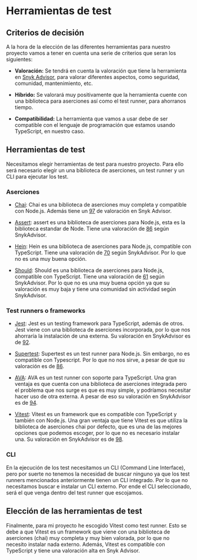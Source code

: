 # Herramientas de test

## Criterios de decisión

A la hora de la elección de las diferentes herramientas para nuestro proyecto vamos a tener en cuenta una serie de criterios que seran los siguientes:


- **Valoración:** Se tendrá en cuenta la valoración que tiene la herramienta en [Snyk Advisor](https://snyk.io/advisor), para valorar diferentes aspectos, como seguridad, comunidad, mantenimiento, etc.

- **Híbrido:** Se valorará muy positivamente que la herramienta cuente con una biblioteca para aserciones así como el test runner, para ahorranos tiempo.

- **Compatibilidad:** La herramienta que vamos a usar debe de ser compatible con el lenguaje de programación que estamos usando TypeScript, en nuestro caso.


## Herramientas de test

Necesitamos elegir herramientas de test para nuestro proyecto. Para ello será necesario elegir un una biblioteca de aserciones, un test runner y un CLI para ejecutar los test.

### Aserciones

- [Chai](https://www.chaijs.com/): Chai es una biblioteca de aserciones muy completa y compatible con Node.js. Además tiene un [97](https://snyk.io/advisor/npm-package/chai) de valoración en Snyk Advisor.

- [Assert](https://nodejs.org/api/assert.html): assert es una biblioteca de aserciones para Node.js, esta es la biblioteca estandar de Node. Tiene una valoración de [86](https://snyk.io/advisor/npm-package/assert) según SnykAdvisor.

- [Hein](https://www.npmjs.com/package/hein): Hein es una biblioteca de aserciones para Node.js, compatible con TypeScript. Tiene una valoración de [70](https://snyk.io/advisor/npm-package/hein) según SnykAdvisor. Por lo que no es una muy buena opción.

- [Should](https://www.npmjs.com/package/should): Should es una biblioteca de aserciones para Node.js, compatible con TypeScript. Tiene una valoración de [61](https://snyk.io/advisor/npm-package/should) según SnykAdvisor. Por lo que no es una muy buena opción ya que su valoración es muy baja y tiene una comunidad sin actividad según SnykAdvisor.

### Test runners o frameworks

- [Jest](https://jestjs.io/): Jest es un testing framework para TypeScript, además de otros. Jest viene con una biblioteca de aserciones incorporada, por lo que nos ahorraría la instalación de una externa. Su valoración en SnykAdvisor es de [92](https://snyk.io/advisor/npm-package/jest).

- [Supertest](https://www.npmjs.com/package/supertest): Supertest es un test runner para Node.js. Sin embargo, no es compatible con Typescript. Por lo que no nos sirve, a pesar de que su valoración es de [86](https://snyk.io/advisor/npm-package/@types/supertest).

- [AVA](https://github.com/avajs/ava): AVA es un test runner con soporte para TypeScript. Una gran ventaja es que cuenta con una biblioteca de aserciones integrada pero el problema que nos surge es que es muy simple, y podríamos necesitar hacer uso de otra externa. A pesar de eso su valoración en SnykAdvisor es de [94](https://snyk.io/advisor/npm-package/ava).

- [Vitest](https://vitest.dev/): Vitest es un framework que es compatible con TypeScript y también con Node.js. Una gran ventaja que tiene Vitest es que utiliza la biblioteca de aserciones chai por defecto, que es una de las mejores opciones que podemos escoger, por lo que no es necesario instalar una. Su valoración en SnykAdvisor es de [98](https://snyk.io/advisor/npm-package/vitest).


### CLI

En la ejecución de los test necesitamos un CLI (Command Line Interface), pero por suerte no tenemos la necesidad de buscar ninguno ya que los test runners mencionados anteriormente tienen un CLI integrado. Por lo que no necesitamos buscar e instalar un CLI externo. Por ende el CLI seleccionado, será el que venga dentro del test runner que escojamos.

## Elección de las herramientas de test

Finalmente, para mi proyecto he escogido Vitest como test runner. Esto se debe a que Vitest es un framework que viene con una biblioteca de aserciones (chai) muy completa y muy bien valorada, por lo que no necesito instalar nada externo. Además, Vitest es compatible con TypeScript y tiene una valoración alta en Snyk Advisor.